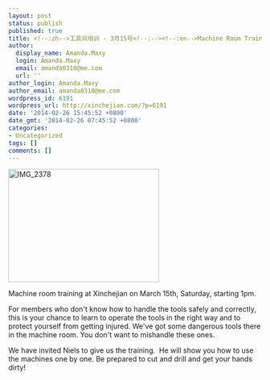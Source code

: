 ```yaml
---
layout: post
status: publish
published: true
title: <!--:zh-->工具间培训 - 3月15号<!--:--><!--:en-->Machine Room Training - March 15th<!--:-->
author:
  display_name: Amanda.Maxy
  login: Amanda.Maxy
  email: amanda0310@me.com
  url: ''
author_login: Amanda.Maxy
author_email: amanda0310@me.com
wordpress_id: 6191
wordpress_url: http://xinchejian.com/?p=6191
date: '2014-02-26 15:45:52 +0800'
date_gmt: '2014-02-26 07:45:52 +0800'
categories:
- Uncategorized
tags: []
comments: []
---
```

<p><!--:en--><a href="http://xinchejian.com/wp-content/uploads/2014/02/IMG_2378.jpg"><img class="alignnone size-medium wp-image-6221" alt="IMG_2378" src="http://xinchejian.com/wp-content/uploads/2014/02/IMG_2378-300x225.jpg" width="300" height="225" /></a></p>
<p>Machine room training at Xinchejian on March 15th, Saturday, starting 1pm.</p>
<p>For members who don't know how to handle the tools safely and correctly, this is your chance to learn to operate the tools in the right way and to protect yourself from getting injured. We've got some dangerous tools there in the machine room. You don't want to mishandle these ones.</p>
<p>We have invited Niels to give us the training. &nbsp;He will show you how to use the machines one by one. Be prepared to cut and drill and get your hands dirty!<!--:--></p>

